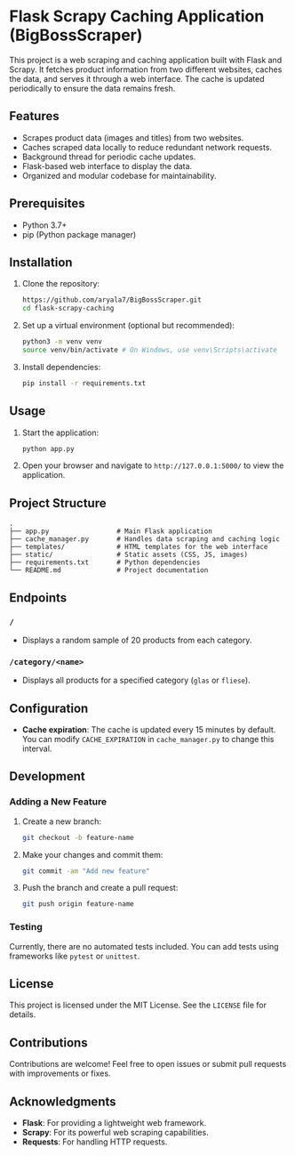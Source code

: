# Flask Scrapy Caching Application (BigBossScraper)

This project is a web scraping and caching application built with Flask and Scrapy. It fetches product information from two different websites, caches the data, and serves it through a web interface. The cache is updated periodically to ensure the data remains fresh.

## Features

- Scrapes product data (images and titles) from two websites.
- Caches scraped data locally to reduce redundant network requests.
- Background thread for periodic cache updates.
- Flask-based web interface to display the data.
- Organized and modular codebase for maintainability.

## Prerequisites

- Python 3.7+
- pip (Python package manager)

## Installation

1. Clone the repository:
   ```bash
   https://github.com/aryala7/BigBossScraper.git
   cd flask-scrapy-caching
   ```

2. Set up a virtual environment (optional but recommended):
   ```bash
   python3 -m venv venv
   source venv/bin/activate # On Windows, use venv\Scripts\activate
   ```

3. Install dependencies:
   ```bash
   pip install -r requirements.txt
   ```

## Usage

1. Start the application:
   ```bash
   python app.py
   ```

2. Open your browser and navigate to `http://127.0.0.1:5000/` to view the application.

## Project Structure

```
.
├── app.py                 # Main Flask application
├── cache_manager.py       # Handles data scraping and caching logic
├── templates/             # HTML templates for the web interface
├── static/                # Static assets (CSS, JS, images)
├── requirements.txt       # Python dependencies
└── README.md              # Project documentation
```

## Endpoints

### `/`
- Displays a random sample of 20 products from each category.

### `/category/<name>`
- Displays all products for a specified category (`glas` or `fliese`).

## Configuration

- **Cache expiration**: The cache is updated every 15 minutes by default. You can modify `CACHE_EXPIRATION` in `cache_manager.py` to change this interval.

## Development

### Adding a New Feature
1. Create a new branch:
   ```bash
   git checkout -b feature-name
   ```
2. Make your changes and commit them:
   ```bash
   git commit -am "Add new feature"
   ```
3. Push the branch and create a pull request:
   ```bash
   git push origin feature-name
   ```

### Testing
Currently, there are no automated tests included. You can add tests using frameworks like `pytest` or `unittest`.

## License

This project is licensed under the MIT License. See the `LICENSE` file for details.

## Contributions

Contributions are welcome! Feel free to open issues or submit pull requests with improvements or fixes.

## Acknowledgments

- **Flask**: For providing a lightweight web framework.
- **Scrapy**: For its powerful web scraping capabilities.
- **Requests**: For handling HTTP requests.

